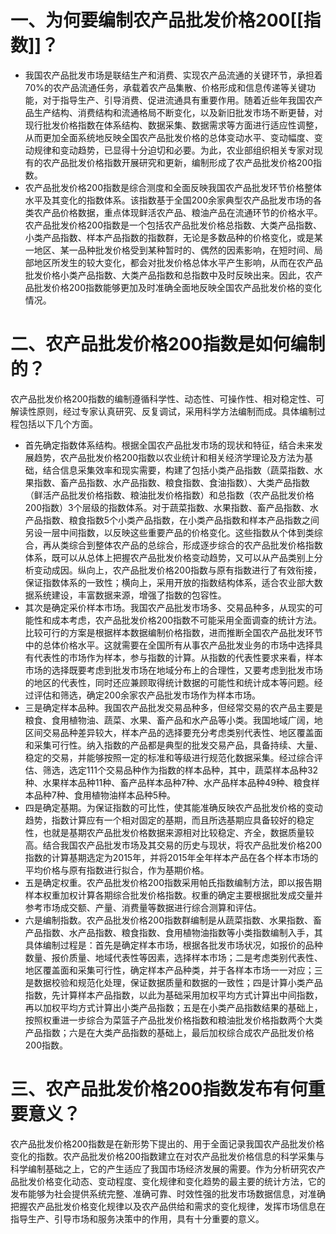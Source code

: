 # 一、为何要编制农产品批发价格200[[指数]]？

- 我国农产品批发市场是联结生产和消费、实现农产品流通的关键环节，承担着70%的农产品流通任务，承载着农产品集散、价格形成和信息传递等关键功能，对于指导生产、引导消费、促进流通具有重要作用。随着近些年我国农产品生产结构、消费结构和流通格局不断变化，以及新旧批发市场不断更替，对现行批发价格指数在体系结构、数据采集、数据需求等方面进行适应性调整，从而更加全面系统地反映全国农产品批发价格的总体变动水平、变动幅度、变动规律和变动趋势，已显得十分迫切和必要。为此，农业部组织相关专家对现有的农产品批发价格指数开展研究和更新，编制形成了农产品批发价格200指数。
- 农产品批发价格200指数是综合测度和全面反映我国农产品批发环节价格整体水平及其变化的指数体系。该指数基于全国200余家典型农产品批发市场的各类农产品价格数据，重点体现鲜活农产品、粮油产品在流通环节的价格水平。农产品批发价格200指数是一个包括农产品批发价格总指数、大类产品指数、小类产品指数、样本产品指数的指数群，无论是多数品种的价格变化，或是某一地区、某一品种批发价格受到某种暂时的、偶然的因素影响，在短时间、局部地区所发生的较大变化，都会对批发价格总体水平产生影响，从而在农产品批发价格小类产品指数、大类产品指数和总指数中及时反映出来。因此，农产品批发价格200指数能够更加及时准确全面地反映全国农产品批发价格的变化情况。

# 二、农产品批发价格200指数是如何编制的？

农产品批发价格200指数的编制遵循科学性、动态性、可操作性、相对稳定性、可解读性原则，经过专家认真研究、反复调试，采用科学方法编制而成。具体编制过程包括以下几个方面。
- 首先确定指数体系结构。根据全国农产品批发市场的现状和特征，结合未来发展趋势，农产品批发价格200指数以农业统计和相关经济学理论及方法为基础，结合信息采集效率和现实需要，构建了包括小类产品指数（蔬菜指数、水果指数、畜产品指数、水产品指数、粮食指数、食油指数）、大类产品指数（鲜活产品批发价格指数、粮油批发价格指数）和总指数（农产品批发价格200指数）3个层级的指数体系。对于蔬菜指数、水果指数、畜产品指数、水产品指数、粮食指数5个小类产品指数，在小类产品指数和样本产品指数之间另设一层中间指数，以反映这些重要产品的价格变化。这些指数从个体到类综合，再从类综合到整体农产品的总综合，形成逐步综合的农产品批发价格指数体系，既可以从总体上把握农产品批发价格变动趋势，又可以从产品类别上分析变动成因。纵向上，农产品批发价格200指数与原有指数进行了有效衔接，保证指数体系的一致性；横向上，采用开放的指数结构体系，适合农业部大数据系统建设，丰富数据来源，增强了指数的包容性。
- 其次是确定采价样本市场。我国农产品批发市场多、交易品种多，从现实的可能性和成本考虑，农产品批发价格200指数不可能采用全面调查的统计方法。比较可行的方案是根据样本数据编制价格指数，进而推断全国农产品批发环节中的总体价格水平。这就需要在全国所有从事农产品批发业务的市场中选择具有代表性的市场作为样本，参与指数的计算。从指数的代表性要求来看，样本市场的选择既要考虑到批发市场在地域分布上的合理性，又要考虑到批发市场的地区的代表性，同时还应兼顾取得统计数据的可能性和统计成本等问题。经过评估和筛选，确定200余家农产品批发市场作为样本市场。
- 三是确定样本品种。我国农产品批发交易品种多，但经常交易的农产品主要是粮食、食用植物油、蔬菜、水果、畜产品和水产品等小类。我国地域广阔，地区间交易品种差异较大，样本产品的选择要充分考虑类别代表性、地区覆盖面和采集可行性。纳入指数的产品都是典型的批发交易产品，具备持续、大量、稳定的交易，并能够按照一定的标准和等级进行规范化数据采集。经过综合评估、筛选，选定111个交易品种作为指数的样本品种，其中，蔬菜样本品种32种、水果样本品种11种、畜产品样本品种7种、水产品样本品种49种、粮食样本品种7种、食用植物油样本品种5种。
- 四是确定基期。为保证指数的可比性，使其能准确反映农产品批发价格的变动趋势，指数计算应有一个相对固定的基期，而且所选基期应具备较好的稳定性，也就是基期农产品批发价格数据来源相对比较稳定、齐全，数据质量较高。结合我国农产品批发市场及其交易的历史与现状，将农产品批发价格200指数的计算基期选定为2015年，并将2015年全年样本产品在各个样本市场的平均价格与原有指数进行拟合，作为基期价格。
- 五是确定权重。农产品批发价格200指数采用帕氏指数编制方法，即以报告期样本权重加权计算各期综合批发价格指数。权重的确定主要根据批发成交量并参考市场成交额、产量、消费量等数据进行综合测算和评估。
- 六是编制指数。农产品批发价格200指数群编制是从蔬菜指数、水果指数、畜产品指数、水产品指数、粮食指数、食用植物油指数等小类指数编制入手，其具体编制过程是：首先是确定样本市场，根据各批发市场状况，如报价的品种数量、报价质量、地域代表性等因素，选择样本市场；二是考虑类别代表性、地区覆盖面和采集可行性，确定样本产品种类，并于各样本市场一一对应；三是数据校验和规范化处理，保证数据质量和数据的一致性；四是计算小类产品指数，先计算样本产品指数，以此为基础采用加权平均方式计算出中间指数，再以加权平均方式计算出小类产品指数；五是在小类产品指数结果的基础上，按照权重进一步综合为菜篮子产品批发价格指数和粮油批发价格指数两个大类产品指数；六是在大类产品指数的基础上，最后加权综合成农产品批发价格200指数。
# 三、农产品批发价格200指数发布有何重要意义？
农产品批发价格200指数是在新形势下提出的、用于全面记录我国农产品批发价格变化的指数。农产品批发价格200指数建立在对农产品批发价格信息的科学采集与科学编制基础之上，它的产生适应了我国市场经济发展的需要。作为分析研究农产品批发价格变化动态、变动程度、变化规律和变化趋势的最主要的统计方法，它的发布能够为社会提供系统完整、准确可靠、时效性强的批发市场数据信息，对准确把握农产品批发价格变化规律以及农产品供给和需求的变化规律，发挥市场信息在指导生产、引导市场和服务决策中的作用，具有十分重要的意义。